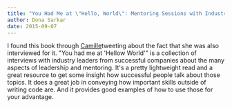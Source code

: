 ```yaml
---
title: "You Had Me at \"Hello, World\": Mentoring Sessions with Industry Leaders at Microsoft, Facebook, Google, Amazon, Zynga and more!"
author: Dona Sarkar
date: 2015-09-07
---
```


I found this book through [Camille][1]tweeting about the fact that she was also interviewed for it. "You had me at 'Hellow  World'" is a collection of interviews with industry leaders from successful companies about the many aspects of leadership and mentoring. It's a pretty lightweight read and a great resource to get some insight how successful people talk about those
topics. It does a great job in conveying how important skills outside of writing code are. And it provides good examples of how to use those for your advantage.

[1]:	https://twitter.com/skamille "@skamille on Twitter"

